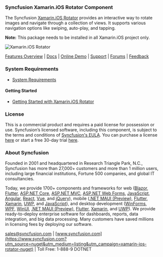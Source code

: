 ### Syncfusion Xamarin.iOS Rotator Component
The Syncfusion [Xamarin.iOS Rotator](https://www.syncfusion.com/xamarin-ios-ui-controls/rotator?utm_source=nuget&utm_medium=listing&utm_campaign=xamarin-ios-rotator-nuget) provides an interactive way to rotate images and navigate through a collection of views. It supports various navigation options like swiping, auto-play, and tapping.
 
**Note:** This package needs to be installed in all Xamarin.iOS project only.

![Xamarin.iOS Rotator](https://cdn.syncfusion.com/nuget-readme/xamarin/xamarin_ios_rotator.png)

[Features Overview](https://www.syncfusion.com/xamarin-ios-ui-controls/rotator?utm_source=nuget&utm_medium=listing&utm_campaign=xamarin-ios-rotator-nuget) | [Docs](https://help.syncfusion.com/xamarin-ios/sfrotator/getting-started?utm_source=nuget&utm_medium=listing&utm_campaign=xamarin-ios-rotator-nuget) | [Online Demo](https://github.com/syncfusion/xamarin-demos?utm_source=nuget&utm_medium=listing&utm_campaign=xamarin-ios-rotator-nuget) | [Support](https://www.syncfusion.com/support/directtrac/incidents/newincident?utm_source=nuget&utm_medium=listing&utm_campaign=xamarin-ios-rotator-nuget) | [Forums](https://www.syncfusion.com/forums/xamarin.ios?utm_source=nuget&utm_medium=listing&utm_campaign=xamarin-ios-rotator-nuget) | [Feedback](https://www.syncfusion.com/feedback/xamarin-ios?utm_source=nuget&utm_medium=listing&utm_campaign=xamarin-ios-rotator-nuget)

### System Requirements

* [System Requirements](https://help.syncfusion.com/xamarin-ios/installation-and-upgrade/system-requirements?utm_source=nuget&utm_medium=listing&utm_campaign=xamarin-ios-rotator-nuget)

#### Getting Started

* [Getting Started with Xamarin.iOS Rotator](https://help.syncfusion.com/xamarin-ios/sfrotator/getting-started?utm_source=nuget&utm_medium=listing&utm_campaign=xamarin-ios-rotator-nuget)

### License

This is a commercial product and requires a paid license for possession or use. Syncfusion’s licensed software, including this component, is subject to the terms and conditions of [Syncfusion's EULA](https://www.syncfusion.com/eula/es/?utm_source=nuget&utm_medium=listing&utm_campaign=xamarin-ios-rotator-nuget). You can purchase a license [here](https://www.syncfusion.com/sales/products?utm_source=nuget&utm_medium=listing&utm_campaign=xamarin-ios-rotator-nuget) or start a free 30-day trial [here](https://www.syncfusion.com/account/manage-trials/start-trials?utm_source=nuget&utm_medium=listing&utm_campaign=xamarin-ios-rotator-nuget).

### About Syncfusion

Founded in 2001 and headquartered in Research Triangle Park, N.C., Syncfusion has more than 27,000+ customers and more than 1 million users, including large financial institutions, Fortune 500 companies, and global IT consultancies.
 
Today, we provide 1700+ components and frameworks for web ([Blazor](https://www.syncfusion.com/blazor-components?utm_source=nuget&utm_medium=listing&utm_campaign=xamarin-ios-rotator-nuget), [Flutter](https://www.syncfusion.com/flutter-widgets?utm_source=nuget&utm_medium=listing&utm_campaign=xamarin-ios-rotator-nuget), [ASP.NET Core](https://www.syncfusion.com/aspnet-core-ui-controls?utm_source=nuget&utm_medium=listing&utm_campaign=xamarin-ios-rotator-nuget), [ASP.NET MVC](https://www.syncfusion.com/aspnet-mvc-ui-controls?utm_source=nuget&utm_medium=listing&utm_campaign=xamarin-ios-rotator-nuget), [ASP.NET Web Forms](https://www.syncfusion.com/jquery/aspnet-webforms-ui-controls?utm_source=nuget&utm_medium=listing&utm_campaign=xamarin-ios-rotator-nuget), [JavaScript](https://www.syncfusion.com/javascript-ui-controls?utm_source=nuget&utm_medium=listing&utm_campaign=xamarin-ios-rotator-nuget), [Angular](https://www.syncfusion.com/angular-ui-components?utm_source=nuget&utm_medium=listing&utm_campaign=xamarin-ios-rotator-nuget), [React](https://www.syncfusion.com/react-ui-components?utm_source=nuget&utm_medium=listing&utm_campaign=xamarin-ios-rotator-nuget), [Vue](https://www.syncfusion.com/vue-ui-components?utm_source=nuget&utm_medium=listing&utm_campaign=xamarin-ios-rotator-nuget), and [jQuery](https://www.syncfusion.com/jquery-ui-widgets?utm_source=nuget&utm_medium=listing&utm_campaign=xamarin-ios-rotator-nuget)), mobile ([.NET MAUI (Preview)](https://www.syncfusion.com/maui-controls?utm_source=nuget&utm_medium=listing&utm_campaign=xamarin-ios-rotator-nuget), [Flutter](https://www.syncfusion.com/flutter-widgets?utm_source=nuget&utm_medium=listing&utm_campaign=xamarin-ios-rotator-nuget), [Xamarin](https://www.syncfusion.com/xamarin-ui-controls?utm_source=nuget&utm_medium=listing&utm_campaign=xamarin-ios-rotator-nuget), [UWP](https://www.syncfusion.com/uwp-ui-controls?utm_source=nuget&utm_medium=listing&utm_campaign=xamarin-ios-rotator-nuget), and [JavaScript](https://www.syncfusion.com/javascript-ui-controls?utm_source=nuget&utm_medium=listing&utm_campaign=xamarin-ios-rotator-nuget)), and desktop development ([WinForms](https://www.syncfusion.com/winforms-ui-controls?utm_source=nuget&utm_medium=listing&utm_campaign=xamarin-ios-rotator-nuget), [WPF](https://www.syncfusion.com/wpf-controls?utm_source=nuget&utm_medium=listing&utm_campaign=xamarin-ios-rotator-nuget), [WinUI](https://www.syncfusion.com/winui-controls?utm_source=nuget&utm_medium=listing&utm_campaign=xamarin-ios-rotator-nuget), [.NET MAUI (Preview)](https://www.syncfusion.com/maui-controls?utm_source=nuget&utm_medium=listing&utm_campaign=xamarin-ios-rotator-nuget), [Flutter](https://www.syncfusion.com/flutter-widgets?utm_source=nuget&utm_medium=listing&utm_campaign=xamarin-ios-rotator-nuget), [Xamarin](https://www.syncfusion.com/xamarin-ui-controls?utm_source=nuget&utm_medium=listing&utm_campaign=xamarin-ios-rotator-nuget), and [UWP](https://www.syncfusion.com/uwp-ui-controls?utm_source=nuget&utm_medium=listing&utm_campaign=xamarin-ios-rotator-nuget)). We provide ready-to-deploy enterprise software for dashboards, reports, data integration, and big data processing. Many customers have saved millions in licensing fees by deploying our software.

[sales@syncfusion.com](mailto:sales@syncfusion.com?Subject=Syncfusion%20Xamarin.iOS%20Rotator-%20NuGet) | [www.syncfusion.com](https://www.syncfusion.com?utm_source=nuget&utm_medium=listing&utm_campaign=xamarin-ios-rotator-nuget) | Toll Free: 1-888-9 DOTNET


     